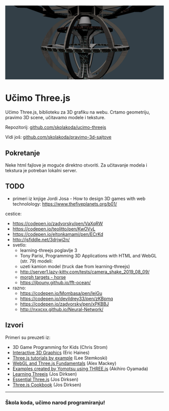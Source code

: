 ![threejs](screen.png)

# Učimo Three.js

Učimo Three.js, biblioteku za 3D grafiku na webu. Crtamo geometriju, pravimo 3D scene, učitavamo modele i teksture.

Repozitorij: [github.com/skolakoda/ucimo-threejs](https://github.com/skolakoda/ucimo-threejs)

Vidi još: [github.com/skolakoda/pravimo-3d-sajtove](https://github.com/skolakoda/pravimo-3d-sajtove)

## Pokretanje

Neke html fajlove je moguće direktno otvoriti. Za učitavanje modela i tekstura je potreban lokalni server.

## TODO

- primeri iz knjige Jordi Josa - How to design 3D games with web technolology: https://www.thefiveplanets.org/b01/

cestice:
  - https://codepen.io/zadvorsky/pen/VaXqRW
  - https://codepen.io/teolitto/pen/KwOVvL
  - https://codepen.io/eltonkamami/pen/ECrKd
  - http://jsfiddle.net/3drjwj2n/
- svetlo:
  - learning-threejs poglavlje 3
  - Tony Parisi, Programming 3D Applications with HTML and WebGL (str. 79)
modeli:
  - uzeti kamion model (truck dae from learning-threejs)
  - http://server1.lazy-kitty.com/tests/camera_shake_2019_08_09/
  - [morph targets - horse](https://github.com/mrdoob/three.js/blob/master/examples/webgl_morphtargets_horse.html)
  - https://jbouny.github.io/fft-ocean/
- razno:
  - https://codepen.io/Mombasa/pen/leiGu
  - https://codepen.io/devildrey33/pen/zKBpmq
  - https://codepen.io/zadvorsky/pen/xPKBBJ
  - http://nxxcxx.github.io/Neural-Network/

## Izvori

Primeri su preuzeti iz:
* 3D Game Programming for Kids (Chris Strom)
* [Interactive 3D Graphics](https://in.udacity.com/course/interactive-3d-graphics--cs291/) (Eric Haines)
* [Three.js tutorials by example](http://stemkoski.github.io/Three.js/) (Lee Stemkoski)
* [WebGL and Three.js Fundamentals](https://github.com/alexmackey/threeJsBasicExamples) (Alex Mackey)
* [Examples created by Yomotsu using THREE.js](http://yomotsu.github.io/threejs-examples/) (Akihiro Oyamada)
* [Learning Threejs](https://github.com/josdirksen/learning-threejs) (Jos Dirksen)
* [Essential Three.js](https://github.com/josdirksen/essential-threejs) (Jos Dirksen)
* [Three.js Cookbook](https://github.com/josdirksen/threejs-cookbook) (Jos Dirksen)

---
### Škola koda, učimo narod programiranju!
